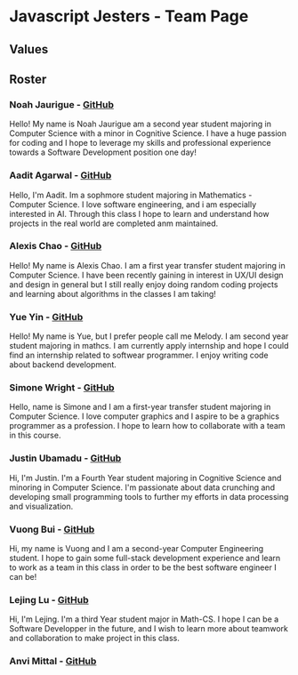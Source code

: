 # Javascript Jesters - Team Page

## Values





## Roster

### Noah Jaurigue - [GitHub](https://github.com/njaurigue)
Hello! My name is Noah Jaurigue am a second year student majoring in Computer Science with a minor in Cognitive Science. I have a huge passion for coding and I hope to leverage my skills and professional experience towards a Software Development position one day!
### Aadit Agarwal - [GitHub](https://github.com/aaadit24)
Hello, I'm Aadit. Im a sophmore student majoring in Mathematics - Computer Science. I love software engineering, and i am especially interested in AI. Through this class I hope to learn and understand how projects in the real world are completed anm maintained.
### Alexis Chao - [GitHub](https://github.com/ucsdalexis)
Hello! My name is Alexis Chao. I am a first year transfer student majoring in Computer Science. I have been recently gaining in interest in UX/UI design and design in general but I still really enjoy doing random coding projects and learning about algorithms in the classes I am taking!
### Yue Yin - [GitHub](https://github.com/MelodyyyYin)
Hello! My name is Yue, but I prefer people call me Melody. I am second year student majoring in mathcs. I am currently apply internship and hope I could find an internship related to softwear programmer. I enjoy writing code about backend development. 
### Simone Wright - [GitHub](https://github.com/LiquidPeach)
Hello, name is Simone and I am a first-year transfer student majoring in Computer Science. I love computer graphics and I aspire to be a graphics programmer as a profession. I hope to learn how to collaborate with a team in this course.
### Justin Ubamadu - [GitHub](https://github.com/jubamadu)
Hi, I'm Justin. I'm a Fourth Year student majoring in Cognitive Science and minoring in Computer Science. I'm passionate about data crunching and developing small programming tools to further my efforts in data processing and visualization.
### Vuong Bui - [GitHub](https://github.com/vkbui)
Hi, my name is Vuong and I am a second-year Computer Engineering student. I hope to gain some full-stack development experience and learn to work as a team in this class in order to be the best software engineer I can be!
### Lejing Lu - [GitHub](https://github.com/lejinglu)
Hi, I'm Lejing. I'm a third Year student major in Math-CS. I hope I can be a Software Developper in the future, and I wish to learn more about teamwork and collaboration to make project in this class. 
### Anvi Mittal - [GitHub]()
